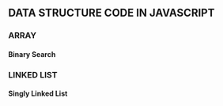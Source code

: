 ## DATA STRUCTURE CODE IN JAVASCRIPT

### ARRAY
#### Binary Search

### LINKED LIST
#### Singly Linked List
